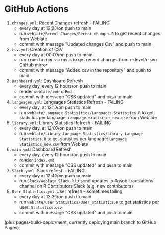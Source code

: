 # GitHub Actions

1. `changes.yml`: Recent Changes refresh - FAILING
    - every day at 12:20/on push to main
    - run `weblate/Recent Changes/Recent changes.R` to get recent changes from Weblate
    - commit with message "Updated changes Csv" and push to main
2. `csv.yml`: Creation of CSV 
    - every day at 00:00/on push to main
    - run `translation_status.R` to get recent changes from r-devel/r-svn GitHub mirror
    - commit with message "Added csv in the repository" and push to main
3. `Dashboard.yml`: Dashboard Refresh
    - every day, every 12 hours/on push to main
    - render `weblate/index.Rmd`
    - commit with message "CSS updated" and push to main
4. `languages.yml`: Languages Statistics Refresh - FAILING
    - every day, at 12:10/on push to main
    - run `weblate/Language Statisitics/Languages_Statistics.R` to get statistics per language: `Language Statistics_new.csv` from Weblate
5. `library.yml`: Library Statistics Refresh - FAILING
     - every day, at 12:00/on push to main
    - run `weblate/Library Language Statistics/Library Language Statistics.R` to get statistics per language: `Language Statistics_new.csv` from Weblate
5. `main.yml`: Dashboard Refresh
    - every day, every 12 hours/on push to main
    - render `index.Rmd`
    - commit with message "CSS updated" and push to main
6. `Slack.yaml`: Slack refresh - FAILING
    - every day at 12:40/on push to main
    - run `Slack/Weblate_Slack.R` to send updates to #gsoc-translations channel on R Contributors Slack (e.g. new contributors) 
7. `User Statistics.yml`: User refresh - sometimes failing
    - every day at 12:30/on push to main
    - run `weblate/User Statistics/User_statistics.R` to get statistics per user: `Statistics.csv`
    - commit with message "CSS updated" and push to main

(plus pages-build-deployment, currently deploying main branch to GitHub Pages)